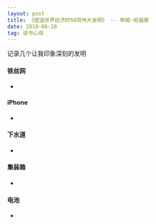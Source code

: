 ```yaml
---
layout: post
title: 《塑造世界经济的50项伟大发明》 -- 蒂姆·哈福德
date: 2018-06-20
tag: 读书心得
---
```


记录几个让我印象深刻的发明

#### 铁丝网

- 

#### iPhone

- 

#### 下水道

- 

#### 集装箱

- 

#### 电池

- 
